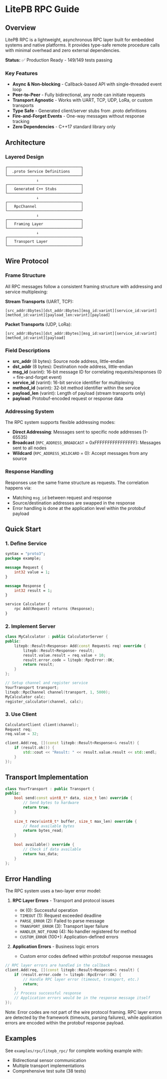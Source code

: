 # LitePB RPC Guide

## Overview

LitePB RPC is a lightweight, asynchronous RPC layer built for embedded systems and native platforms. It provides type-safe remote procedure calls with minimal overhead and zero external dependencies.

**Status:** ✅ Production Ready - 149/149 tests passing

### Key Features

- **Async & Non-blocking** - Callback-based API with single-threaded event loop
- **Peer-to-Peer** - Fully bidirectional, any node can initiate requests
- **Transport Agnostic** - Works with UART, TCP, UDP, LoRa, or custom transports
- **Type Safe** - Generated client/server stubs from .proto definitions
- **Fire-and-Forget Events** - One-way messages without response tracking
- **Zero Dependencies** - C++17 standard library only

## Architecture

### Layered Design

```
┌─────────────────────────────────┐
│  .proto Service Definitions     │
└─────────────────────────────────┘
              ↓
┌─────────────────────────────────┐
│   Generated C++ Stubs           │
└─────────────────────────────────┘
              ↓
┌─────────────────────────────────┐
│   RpcChannel                    │
└─────────────────────────────────┘
              ↓
┌─────────────────────────────────┐
│   Framing Layer                 │
└─────────────────────────────────┘
              ↓
┌─────────────────────────────────┐
│   Transport Layer               │
└─────────────────────────────────┘
```

## Wire Protocol

### Frame Structure

All RPC messages follow a consistent framing structure with addressing and service multiplexing:

**Stream Transports** (UART, TCP):
```
[src_addr:8bytes][dst_addr:8bytes][msg_id:varint][service_id:varint][method_id:varint][payload_len:varint][payload]
```

**Packet Transports** (UDP, LoRa):
```
[src_addr:8bytes][dst_addr:8bytes][msg_id:varint][service_id:varint][method_id:varint][payload]
```

### Field Descriptions

- **src_addr** (8 bytes): Source node address, little-endian
- **dst_addr** (8 bytes): Destination node address, little-endian
- **msg_id** (varint): 16-bit message ID for correlating requests/responses (0 = fire-and-forget event)
- **service_id** (varint): 16-bit service identifier for multiplexing
- **method_id** (varint): 32-bit method identifier within the service
- **payload_len** (varint): Length of payload (stream transports only)
- **payload**: Protobuf-encoded request or response data

### Addressing System

The RPC system supports flexible addressing modes:

- **Direct Addressing**: Messages sent to specific node addresses (1-65535)
- **Broadcast** (`RPC_ADDRESS_BROADCAST` = 0xFFFFFFFFFFFFFFFF): Messages sent to all nodes
- **Wildcard** (`RPC_ADDRESS_WILDCARD` = 0): Accept messages from any source

### Response Handling

Responses use the same frame structure as requests. The correlation happens via:
- Matching `msg_id` between request and response
- Source/destination addresses are swapped in the response
- Error handling is done at the application level within the protobuf payload

## Quick Start

### 1. Define Service

```protobuf
syntax = "proto3";
package example;

message Request {
    int32 value = 1;
}

message Response {
    int32 result = 1;
}

service Calculator {
    rpc Add(Request) returns (Response);
}
```

### 2. Implement Server

```cpp
class MyCalculator : public CalculatorServer {
public:
    litepb::Result<Response> Add(const Request& req) override {
        litepb::Result<Response> result;
        result.value.result = req.value + 10;
        result.error.code = litepb::RpcError::OK;
        return result;
    }
};

// Setup channel and register service
YourTransport transport;
litepb::RpcChannel channel(transport, 1, 5000);
MyCalculator calc;
register_calculator(channel, calc);
```

### 3. Use Client

```cpp
CalculatorClient client(channel);
Request req;
req.value = 32;

client.Add(req, [](const litepb::Result<Response>& result) {
    if (result.ok()) {
        std::cout << "Result: " << result.value.result << std::endl;
    }
});
```

## Transport Implementation

```cpp
class YourTransport : public Transport {
public:
    bool send(const uint8_t* data, size_t len) override {
        // Send bytes to hardware
        return true;
    }
    
    size_t recv(uint8_t* buffer, size_t max_len) override {
        // Read available bytes
        return bytes_read;
    }
    
    bool available() override {
        // Check if data available
        return has_data;
    }
};
```

## Error Handling

The RPC system uses a two-layer error model:

1. **RPC Layer Errors** - Transport and protocol issues
   - `OK` (0): Successful operation
   - `TIMEOUT` (1): Request exceeded deadline
   - `PARSE_ERROR` (2): Failed to parse message
   - `TRANSPORT_ERROR` (3): Transport layer failure
   - `HANDLER_NOT_FOUND` (4): No handler registered for method
   - `CUSTOM_ERROR` (100+): Application-defined errors

2. **Application Errors** - Business logic errors
   - Custom error codes defined within protobuf response messages

```cpp
// RPC layer errors are handled in the callback
client.Add(req, [](const litepb::Result<Response>& result) {
    if (result.error.code != litepb::RpcError::OK) {
        // Handle RPC layer error (timeout, transport, etc.)
        return;
    }
    // Process successful response
    // Application errors would be in the response message itself
});
```

Note: Error codes are not part of the wire protocol framing. RPC layer errors are detected by the framework (timeouts, parsing failures), while application errors are encoded within the protobuf response payload.

## Examples

See `examples/rpc/litepb_rpc/` for complete working example with:
- Bidirectional sensor communication
- Multiple transport implementations
- Comprehensive test suite (38 tests)